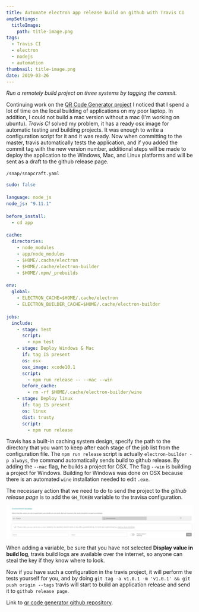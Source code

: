 ```yaml
---
title: Automate electron app release build on github with Travis CI
ampSettings:
  titleImage:
    path: title-image.png
tags:
  - Travis CI
  - electron
  - nodejs
  - automation
thumbnail: title-image.png
date: 2019-03-26
---
```

*Run a remotely build project on three systems by tagging the commit.*
<!-- more -->

Continuing work on the [QR Code Generator project](/projects/qr-code-generator) I noticed that I spend a lot of time on the local building of applications on my poor laptop. In addition, I could not build a mac version without a mac (I'm working on ubuntu). *Travis CI* solved my problem, it has a ready osx image for automatic testing and building projects. It was enough to write a configuration script for it and it was ready. Now when committing to the master, travis automatically tests the application, and if you added the commit tag with the new version number, additional steps will be made to deploy the application to the Windows, Mac, and Linux platforms and will be sent as a draft to the github release page.

`/snap/snapcraft.yaml`

```yml
sudo: false

language: node_js
node_js: "9.11.1"

before_install:
  - cd app

cache:
  directories:
    - node_modules
    - app/node_modules
    - $HOME/.cache/electron
    - $HOME/.cache/electron-builder
    - $HOME/.npm/_prebuilds

env:
  global:
    - ELECTRON_CACHE=$HOME/.cache/electron
    - ELECTRON_BUILDER_CACHE=$HOME/.cache/electron-builder

jobs:
  include:
    - stage: Test
      script:
        - npm test
    - stage: Deploy Windows & Mac
      if: tag IS present
      os: osx
      osx_image: xcode10.1
      script:
        - npm run release -- --mac --win
      before_cache:
        - rm -rf $HOME/.cache/electron-builder/wine
    - stage: Deploy linux
      if: tag IS present
      os: linux
      dist: trusty
      script:
        - npm run release
```

Travis has a built-in caching system design, specify the path to the directory that you want to keep after each stage of the job list from the configuration file.
The `npm run release` script is actually `electron-builder -p always`, the command automatically sends build to github release. By adding the `--mac` flag, he builds a project for OSX. The flag `--win` is building a project for Windows. Building for Windows was done on OSX because there is an automated `wine` installation needed to edit `.exe`.


The necessary action that we need to do to send the project to the *github release page* is to add the `GH_TOKEN` variable to the travisa configuration.

![Environment Variables of Travis settings view](Automate-electron-app-release-build-on-github-with-Travis-CI/travis-env-settings.png)

When adding a variable, be sure that you have not selected **Display value in build log**, travis build logs are available over the internet, so anyone can steal the key if they know where to look.

Now if you have such a configuration in the travis project, it will perform the tests yourself for you, and by doing `git tag -a v1.0.1 -m 'v1.0.1' && git push origin --tags` travis will start to build an application release and send it to `github release page`.

Link to [qr code generator github repository](https://github.com/studioLaCosaNostra/qr-code-generator-desktop).